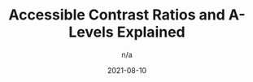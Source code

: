 ---
author: n/a
date: 2021-08-10
publisher: getstarkco
tags:
  - accessibility
  - colors
  - contrast
target_url: https://www.getstark.co/blog/accessible-contrast-ratios-and-a-levels-explained
title: Accessible Contrast Ratios and A-Levels Explained
---